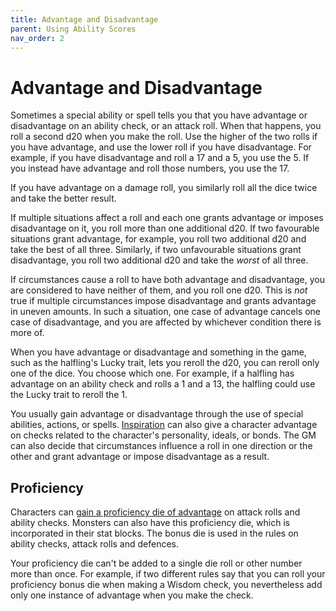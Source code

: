 ```yaml
---
title: Advantage and Disadvantage
parent: Using Ability Scores
nav_order: 2
---
```


# Advantage and Disadvantage
Sometimes a special ability or spell tells you that you have advantage or disadvantage on an ability check, or an attack roll. When that happens, you roll a second d20 when you make the roll. Use the higher of the two rolls if you have advantage, and use the lower roll if you have disadvantage. For example, if you have disadvantage and roll a 17 and a 5, you use the 5. If you instead have advantage and roll those numbers, you use the 17.

If you have advantage on a damage roll, you similarly roll all the dice twice and take the better result.

If multiple situations affect a roll and each one grants advantage or imposes disadvantage on it, you roll more than one additional d20. If two favourable situations grant advantage, for example, you roll two additional d20 and take the best of all three. Similarly, if two unfavourable situations grant disadvantage, you roll two additional d20 and take the *worst* of all three.

If circumstances cause a roll to have both advantage and disadvantage, you are considered to have neither of them, and you roll one d20. This is *not* true if multiple circumstances impose disadvantage and grants advantage in uneven amounts. In such a situation, one case of advantage cancels one case of disadvantage, and you are affected by whichever condition there is more of.

When you have advantage or disadvantage and something in the game, such as the halfling's Lucky trait, lets you reroll the d20, you can reroll only one of the dice. You choose which one. For example, if a halfling has advantage on an ability check and rolls a 1 and a 13, the halfling could use the Lucky trait to reroll the 1.

You usually gain advantage or disadvantage through the use of special abilities, actions, or spells. [Inspiration](https://stormchaserroleplaying.com/stormchaserRPG/PersonalityandBackgrounds/Inspiration/) can also give a character advantage on checks related to the character's personality, ideals, or bonds. The GM can also decide that circumstances influence a roll in one direction or the other and grant advantage or impose disadvantage as a result.

## Proficiency
Characters can [gain a proficiency die of advantage](https://stormchaserroleplaying.com/stormchaserRPG/StepbyStepCharacters/ChooseaClass/#proficiency) on attack rolls and ability checks. Monsters can also have this proficiency die, which is incorporated in their stat blocks. The bonus die is used in the rules on ability checks, attack rolls and defences.

Your proficiency die can't be added to a single die roll or other number more than once. For example, if two different rules say that you can roll your proficiency bonus die when making a Wisdom check, you nevertheless add only one instance of advantage when you make the check.
